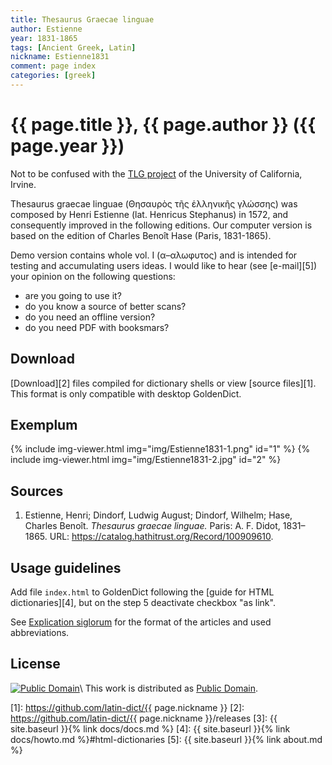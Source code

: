 ```yaml
---
title: Thesaurus Graecae linguae
author: Estienne
year: 1831-1865
tags: [Ancient Greek, Latin]
nickname: Estienne1831
comment: page index
categories: [greek]
---
```

# {{ page.title }}, {{ page.author }} ({{ page.year }})

Not to be confused with the [TLG project](http://stephanus.tlg.uci.edu/) of the University of California, Irvine.

Thesaurus graecae linguae (Θησαυρὸς τῆς ἑλληνικῆς γλώσσης) was composed by Henri Estienne (lat. Henricus Stephanus) in 1572, and consequently improved in the following editions. Our computer version is based on the edition of Charles Benoît Hase (Paris, 1831-1865).

Demo version contains whole vol. I (α–αλωφυτος) and is intended for testing and accumulating users ideas. I would like to hear (see [e-mail][5]) your opinion on the following questions:

* are you going to use it?
* do you know a source of better scans?
* do you need an offline version?
* do you need PDF with booksmars?


## Download

[Download][2] files compiled for dictionary shells or view [source files][1]. This format is only compatible with desktop GoldenDict.


## Exemplum

{% include img-viewer.html img="img/Estienne1831-1.png" id="1" %}
{% include img-viewer.html img="img/Estienne1831-2.jpg" id="2" %}


## Sources

1. Estienne, Henri; Dindorf, Ludwig August; Dindorf, Wilhelm; Hase, Charles Benoît. _Thesaurus graecae linguae._ Paris: A. F. Didot, 1831–1865. URL: <https://catalog.hathitrust.org/Record/100909610>.


## Usage guidelines

Add file `index.html` to GoldenDict following the [guide for HTML dictionaries][4], but on the step&nbsp;5 deactivate checkbox "as link".

See [Explication siglorum](https://babel.hathitrust.org/cgi/pt?id=chi.102970715&view=1up&seq=14) for the format of the articles and used abbreviations.



## License

[![Public Domain](https://licensebuttons.net/p/mark/1.0/88x31.png)](http://creativecommons.org/publicdomain/mark/1.0/)\\
This work is distributed as [Public Domain](http://creativecommons.org/publicdomain/mark/1.0/).

[1]: https://github.com/latin-dict/{{ page.nickname }}
[2]: https://github.com/latin-dict/{{ page.nickname }}/releases
[3]: {{ site.baseurl }}{% link docs/docs.md %}
[4]: {{ site.baseurl }}{% link docs/howto.md %}#html-dictionaries
[5]: {{ site.baseurl }}{% link about.md %}
